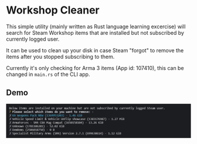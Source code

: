 # Workshop Cleaner

This simple utility (mainly written as Rust language learning excercise) will search for Steam Workshop items that are installed but not subscribed by currently logged user.

It can be used to clean up your disk in case Steam "forgot" to remove the items after you stopped subscribing to them.

Currently it's only checking for Arma 3 items (App id: 107410), this can be changed in `main.rs` of the CLI app.

## Demo

![console demo](.github/demo.png)
